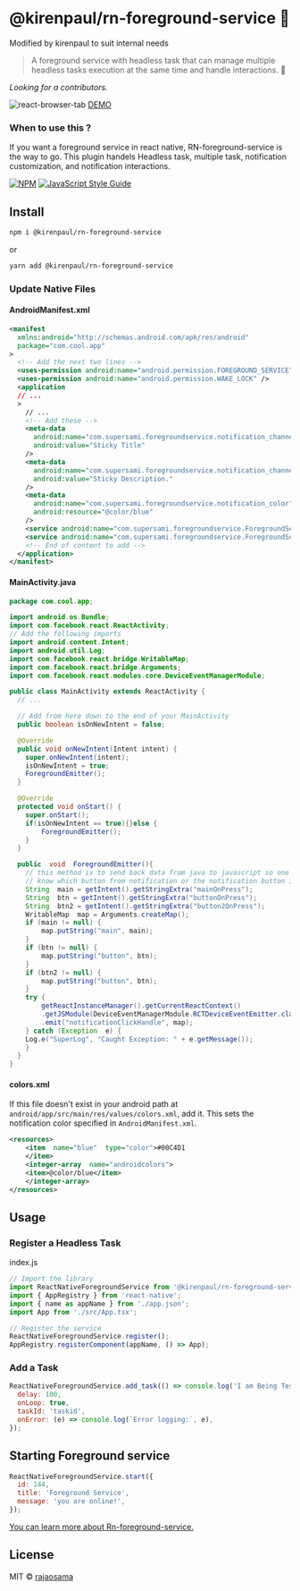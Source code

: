 # @kirenpaul/rn-foreground-service 🤟

Modified by kirenpaul to suit internal needs


> A foreground service with headless task that can manage multiple headless tasks execution at the same time and handle interactions. 🎉

_Looking for a contributors._

![react-browser-tab](https://miro.medium.com/max/1728/1*5ktY8XkS5a5iM6LsLOP7jw.png)
[DEMO](https://github.com/Raja0sama/ForegroundSerivceExample)

### When to use this ?

If you want a foreground service in react native, RN-foreground-service is the way to go. This plugin handels Headless task, multiple task, notification customization, and notification interactions.

[![NPM](https://img.shields.io/npm/v/@supersami/rn-foreground-service.svg)](https://www.npmjs.com/package/@supersami/rn-foreground-service) [![JavaScript Style Guide](https://img.shields.io/badge/code_style-standard-brightgreen.svg)](https://standardjs.com)

## Install

```bash
npm i @kirenpaul/rn-foreground-service
```

or

```bash
yarn add @kirenpaul/rn-foreground-service
```

### Update Native Files

#### AndroidManifest.xml

```xml
<manifest
  xmlns:android="http://schemas.android.com/apk/res/android"
  package="com.cool.app"
>
  <!-- Add the next two lines -->
  <uses-permission android:name="android.permission.FOREGROUND_SERVICE" />
  <uses-permission android:name="android.permission.WAKE_LOCK" />
  <application
  // ...
  >
    // ...
    <!-- Add these -->
    <meta-data
      android:name="com.supersami.foregroundservice.notification_channel_name"
      android:value="Sticky Title"
    />
    <meta-data
      android:name="com.supersami.foregroundservice.notification_channel_description"
      android:value="Sticky Description."
    />
    <meta-data
      android:name="com.supersami.foregroundservice.notification_color"
      android:resource="@color/blue"
    />
    <service android:name="com.supersami.foregroundservice.ForegroundService"></service>
    <service android:name="com.supersami.foregroundservice.ForegroundServiceTask"></service>
    <!-- End of content to add -->
  </application>
</manifest>
```

#### MainActivity.java

```java
package com.cool.app;

import android.os.Bundle;
import com.facebook.react.ReactActivity;
// Add the following imports
import android.content.Intent;
import android.util.Log;
import com.facebook.react.bridge.WritableMap;
import com.facebook.react.bridge.Arguments;
import com.facebook.react.modules.core.DeviceEventManagerModule;

public class MainActivity extends ReactActivity {
  // ...

  // Add from here down to the end of your MainActivity
  public boolean isOnNewIntent = false;

  @Override
  public void onNewIntent(Intent intent) {
    super.onNewIntent(intent);
    isOnNewIntent = true;
    ForegroundEmitter();
  }

  @Override
  protected void onStart() {
    super.onStart();
    if(isOnNewIntent == true){}else {
        ForegroundEmitter();
    }
  }

  public  void  ForegroundEmitter(){
    // this method is to send back data from java to javascript so one can easily
    // know which button from notification or the notification button is clicked
    String  main = getIntent().getStringExtra("mainOnPress");
    String  btn = getIntent().getStringExtra("buttonOnPress");
    String  btn2 = getIntent().getStringExtra("button2OnPress");
    WritableMap  map = Arguments.createMap();
    if (main != null) {
        map.putString("main", main);
    }
    if (btn != null) {
        map.putString("button", btn);
    }
    if (btn2 != null) {
        map.putString("button", btn);
    }
    try {
        getReactInstanceManager().getCurrentReactContext()
        .getJSModule(DeviceEventManagerModule.RCTDeviceEventEmitter.class)
        .emit("notificationClickHandle", map);
    } catch (Exception  e) {
    Log.e("SuperLog", "Caught Exception: " + e.getMessage());
    }
  }
}
```

#### colors.xml

If this file doesn't exist in your android path at `android/app/src/main/res/values/colors.xml`, add it. This sets the notification color specified in `AndroidManifest.xml`.

```xml
<resources>
    <item  name="blue"  type="color">#00C4D1
    </item>
    <integer-array  name="androidcolors">
    <item>@color/blue</item>
    </integer-array>
</resources>
```

## Usage

### Register a Headless Task

index.js

```js
// Import the library
import ReactNativeForegroundService from '@kirenpaul/rn-foreground-service';
import { AppRegistry } from 'react-native';
import { name as appName } from './app.json';
import App from './src/App.tsx';

// Register the service
ReactNativeForegroundService.register();
AppRegistry.registerComponent(appName, () => App);
```

### Add a Task

```js
ReactNativeForegroundService.add_task(() => console.log('I am Being Tested'), {
  delay: 100,
  onLoop: true,
  taskId: 'taskid',
  onError: (e) => console.log(`Error logging:`, e),
});
```

## Starting Foreground service

```js
ReactNativeForegroundService.start({
  id: 144,
  title: 'Foreground Service',
  message: 'you are online!',
});
```

[You can learn more about Rn-foreground-service.](https://medium.com/javascript-in-plain-english/react-native-foreground-service-f7fc8e617fba)

## License

MIT © [rajaosama](https://github.com/raja0sama)
